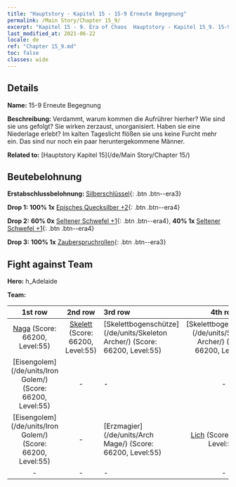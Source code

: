 ```yaml
---
title: "Hauptstory - Kapitel 15 - 15-9 Erneute Begegnung"
permalink: /Main Story/Chapter 15_9/
excerpt: "Kapitel 15 - 9. Era of Chaos  Hauptstory - Kapitel 15_9. 15-9 Erneute Begegnung"
last_modified_at: 2021-06-22
locale: de
ref: "Chapter 15_9.md"
toc: false
classes: wide
---
```


## Details

 **Name:** 15-9 Erneute Begegnung

 **Beschreibung:** Verdammt, warum kommen die Aufrührer hierher? Wie sind sie uns gefolgt? Sie wirken zerzaust, unorganisiert. Haben sie eine Niederlage erlebt? Im kalten Tageslicht flößen sie uns keine Furcht mehr ein. Das sind nur noch ein paar heruntergekommene Männer.

 **Related to:** [Hauptstory Kapitel 15](/de/Main Story/Chapter 15/)

## Beutebelohnung

 **Erstabschlussbelohnung:** [Silberschlüssel](/ItemsDE/con_693/){: .btn .btn--era3}

 **Drop 1:** **100% 1x** [Episches Quecksilber +2](/ItemsDE/mat_49/){: .btn .btn--era4}

 **Drop 2:** **60% 0x** [Seltener Schwefel +1](/ItemsDE/mat_43/){: .btn .btn--era4}, **40% 1x** [Seltener Schwefel +1](/ItemsDE/mat_43/){: .btn .btn--era4}

 **Drop 3:** **100% 1x** [Zauberspruchrollen](/ItemsDE/con_694/){: .btn .btn--era3}


## Fight against Team
 **Hero:** h_Adelaide

 **Team:**


  | 1st row | 2nd row | 3rd row | 4th row |
  |:----:|:----:|:----|:----:|
  | [Naga](/de/units/Naga/) (Score: 66200, Level:55)  | [Skelett](/de/units/Skeleton/) (Score: 66200, Level:55)  | [Skelettbogenschütze](/de/units/Skeleton Archer/) (Score: 66200, Level:55)  | [Skelettbogenschütze](/de/units/Skeleton Archer/) (Score: 66200, Level:55)  |
  | [Eisengolem](/de/units/Iron Golem/) (Score: 66200, Level:55)  | - | - | - |
  | [Eisengolem](/de/units/Iron Golem/) (Score: 66200, Level:55)  | - | [Erzmagier](/de/units/Arch Mage/) (Score: 66200, Level:55)  | [Lich](/de/units/Lich/) (Score: 66200, Level:55)  |
  | - | - | - | - |


